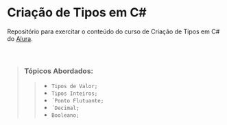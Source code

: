 # Criação de Tipos em C#

Repositório para exercitar o conteúdo do curso de Criação de Tipos em C# do [Alura](https://alura.com.br).
<br/><br/><br/>

>### **Tópicos Abordados**:
>> - `Tipos de Valor;`
>> - `Tipos Inteiros;`
>> - `´Ponto Flutuante;`
>> - `´Decimal;`
>> - `Booleano;`



